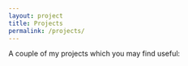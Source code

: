 ```yaml
---
layout: project
title: Projects
permalink: /projects/
---
```


A couple of my projects which you may find useful: